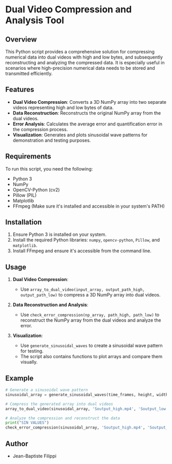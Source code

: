 
# Dual Video Compression and Analysis Tool

## Overview
This Python script provides a comprehensive solution for compressing numerical data into dual videos with high and low bytes, and subsequently reconstructing and analyzing the compressed data. It is especially useful in scenarios where high-precision numerical data needs to be stored and transmitted efficiently.

## Features
- **Dual Video Compression**: Converts a 3D NumPy array into two separate videos representing high and low bytes of data.
- **Data Reconstruction**: Reconstructs the original NumPy array from the dual videos.
- **Error Analysis**: Calculates the average error and quantification error in the compression process.
- **Visualization**: Generates and plots sinusoidal wave patterns for demonstration and testing purposes.

## Requirements
To run this script, you need the following:
- Python 3
- NumPy
- OpenCV-Python (cv2)
- Pillow (PIL)
- Matplotlib
- FFmpeg (Make sure it's installed and accessible in your system's PATH)

## Installation
1. Ensure Python 3 is installed on your system.
2. Install the required Python libraries: `numpy`, `opencv-python`, `Pillow`, and `matplotlib`.
3. Install FFmpeg and ensure it's accessible from the command line.

## Usage
1. **Dual Video Compression**:
   - Use `array_to_dual_video(input_array, output_path_high, output_path_low)` to compress a 3D NumPy array into dual videos.

2. **Data Reconstruction and Analysis**:
   - Use `check_error_compression(np_array, path_high, path_low)` to reconstruct the NumPy array from the dual videos and analyze the error.

3. **Visualization**:
   - Use `generate_sinusoidal_waves` to create a sinusoidal wave pattern for testing.
   - The script also contains functions to plot arrays and compare them visually.

## Example
```python
# Generate a sinusoidal wave pattern
sinusoidal_array = generate_sinusoidal_waves(time_frames, height, width, frequencies, speeds)

# Compress the generated array into dual videos
array_to_dual_video(sinusoidal_array, 'Soutput_high.mp4', 'Soutput_low.mp4')

# Analyze the compression and reconstruct the data
print("SIN VALUES")
check_error_compression(sinusoidal_array, 'Soutput_high.mp4', 'Soutput_low.mp4')
```

## Author
- Jean-Baptiste Filippi

